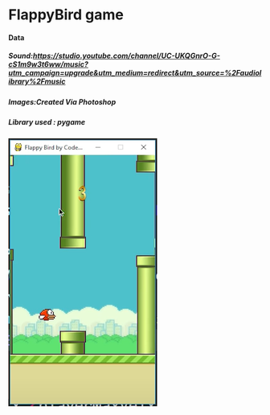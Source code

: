 # FlappyBird game

#### Data
##### Sound:https://studio.youtube.com/channel/UC-UKQGnrO-G-cS1m9w3t6ww/music?utm_campaign=upgrade&utm_medium=redirect&utm_source=%2Faudiolibrary%2Fmusic
##### Images:Created Via Photoshop

##### Library used : pygame

![Test Image](https://github.com/siddharthargoel2000/FlappyBird/blob/master/flappy_game.PNG)

